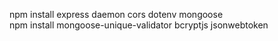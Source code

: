 npm install express daemon cors dotenv mongoose\
npm install mongoose-unique-validator bcryptjs jsonwebtoken
